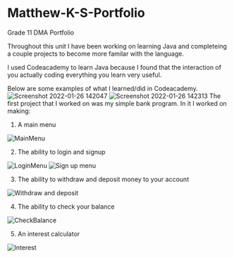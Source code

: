 # Matthew-K-S-Portfolio
Grade 11 DMA Portfolio

Throughout this unit I have been working on learning Java and completeing a couple projects to become more familar with the language.

I used Codeacademy to learn Java because I found that the interaction of you actually coding everything you learn very useful.

Below are some examples of what I learned/did in Codeacademy.
![Screenshot 2022-01-26 142047](https://user-images.githubusercontent.com/91977550/151257489-728a3a74-0afb-43cd-91dc-de8eebdde819.png)
![Screenshot 2022-01-26 142313](https://user-images.githubusercontent.com/91977550/151257518-7a5599d7-8a86-4a7c-b6e3-cd064deba198.png)
The first project that I worked on was my simple bank program. In it I worked on making:
1. A main menu

![MainMenu](https://user-images.githubusercontent.com/91977550/151422774-59088f42-453b-4195-bb9f-77120aba6eb2.png)

2. The ability to login and signup

![LoginMenu](https://user-images.githubusercontent.com/91977550/151423170-23205ea1-194b-4ac4-b355-a5c135837326.png)
![Sign up menu](https://user-images.githubusercontent.com/91977550/151423206-e50de064-babc-415e-8241-4c72c7807a1a.png)

3. The ability to withdraw and deposit money to your account

![Withdraw and deposit](https://user-images.githubusercontent.com/91977550/151424620-76fc26fa-43eb-4d1a-abc6-cd26d84fc221.png)

4. The ability to check your balance

![CheckBalance](https://user-images.githubusercontent.com/91977550/151424743-dcc15c01-9e54-412e-9ca6-a8694e6fa286.png)

5. An interest calculator

![Interest](https://user-images.githubusercontent.com/91977550/151424801-dee1d2ca-7575-4e16-a9e3-f06681d0731a.png)
